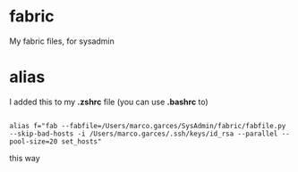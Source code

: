 fabric
======

My fabric files, for sysadmin


alias
======
I added this to my __.zshrc__ file (you can use __.bashrc__ to)

<code>
alias f="fab --fabfile=/Users/marco.garces/SysAdmin/fabric/fabfile.py --skip-bad-hosts -i /Users/marco.garces/.ssh/keys/id_rsa --parallel --pool-size=20 set_hosts"
</code>


this way
